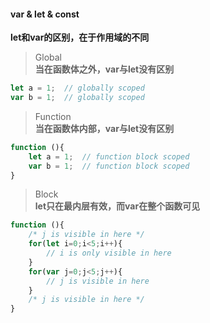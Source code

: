 #### var & let & const
**let和var的区别，在于作用域的不同**

>Global<br />
>**当在函数体之外，var与let没有区别**

```javascript
let a = 1;  // globally scoped
var b = 1;  // globally scoped
```

>Function<br />
>**当在函数体内部，var与let没有区别**

```javascript
function (){
    let a = 1;  // function block scoped
    var b = 1;  // function block scoped
}
```

>Block<br />
>**let只在最内层有效，而var在整个函数可见**

```javascript
function (){
    /* j is visible in here */
    for(let i=0;i<5;i++){
        // i is only visible in here
    }
    for(var j=0;j<5;j++){
        // j is visible in here
    }
    /* j is visible in here */
}
```
